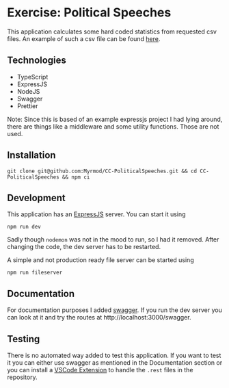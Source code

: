 # Exercise: Political Speeches

This application calculates some hard coded statistics from requested csv files.
An example of such a csv file can be found [here](testFileServer/public/testfile.csv).

## Technologies

- TypeScript
- ExpressJS
- NodeJS
- Swagger
- Prettier

Note: Since this is based of an example expressjs project I had lying around, there are things like a middleware and some utility functions. Those are not used.

## Installation

```
git clone git@github.com:Myrmod/CC-PoliticalSpeeches.git && cd CC-PoliticalSpeeches && npm ci
```

## Development

This application has an [ExpressJS](https://expressjs.com/) server. You can start it using

```
npm run dev
```

Sadly though `nodemon` was not in the mood to run, so I had it removed. After changing the code, the dev server has to be restarted.

A simple and not production ready file server can be started using

```
npm run fileserver
```

## Documentation

For documentation purposes I added [swagger](https://swagger.io/). If you run the dev server you can look at it and try the routes at http://localhost:3000/swagger.

## Testing

There is no automated way added to test this application. If you want to test it you can either use swagger as mentioned in the Documentation section or you can install a [VSCode Extension](https://marketplace.visualstudio.com/items?itemName=humao.rest-client) to handle the `.rest` files in the repository.
